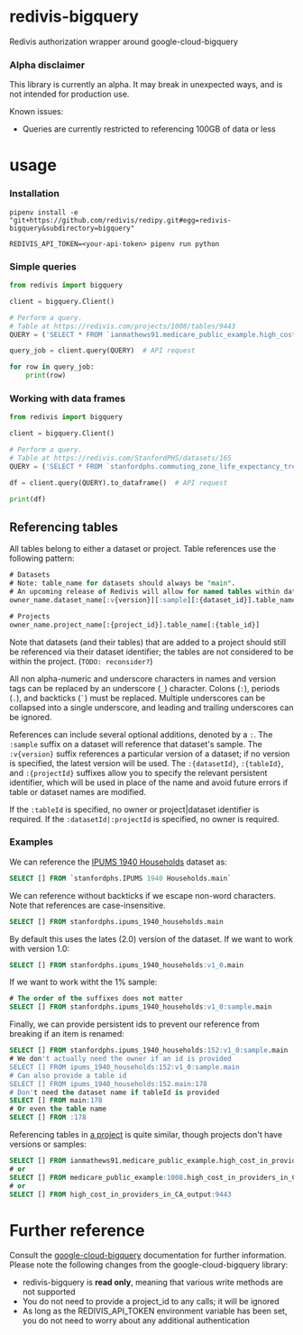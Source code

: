 # redivis-bigquery
Redivis authorization wrapper around google-cloud-bigquery

### Alpha disclaimer
This library is currently an alpha. It may break in unexpected ways, and is not intended for production use.

Known issues:
- Queries are currently restricted to referencing 100GB of data or less

# usage
### Installation
```
pipenv install -e "git+https://github.com/redivis/redipy.git#egg=redivis-bigquery&subdirectory=bigquery"

REDIVIS_API_TOKEN=<your-api-token> pipenv run python
```
### Simple queries
```py
from redivis import bigquery

client = bigquery.Client()

# Perform a query.
# Table at https://redivis.com/projects/1008/tables/9443
QUERY = ('SELECT * FROM `ianmathews91.medicare_public_example.high_cost_in_providers_in_CA_output` LIMIT 10')

query_job = client.query(QUERY)  # API request

for row in query_job:
	print(row)
```
### Working with data frames
```py
from redivis import bigquery

client = bigquery.Client()

# Perform a query.
# Table at https://redivis.com/StanfordPHS/datasets/165
QUERY = ('SELECT * FROM `stanfordphs.commuting_zone_life_expectancy_trends.v1_0` LIMIT 10')

df = client.query(QUERY).to_dataframe()  # API request

print(df)
```
## Referencing tables
All tables belong to either a dataset or project. Table references use the following pattern:
```sql
# Datasets
# Note: table_name for datasets should always be "main". 
# An upcoming release of Redivis will allow for named tables within datasets.
owner_name.dataset_name[:v{version}][:sample][:{dataset_id}].table_name[:{table_id}]

# Projects
owner_name.project_name[:{project_id}].table_name[:{table_id}]
```
Note that datasets (and their tables) that are added to a project should still be referenced via their dataset identifier; the tables are not considered to be within the project. (`TODO: reconsider?`)

All non alpha-numeric and underscore characters in names and version tags can be replaced by an underscore (`_`) character. Colons (`:`), periods (`.`), and backticks (`` ` ``) must be replaced. Multiple underscores can be collapsed into a single underscore, and leading and trailing underscores can be ignored.

References can include several optional additions, denoted by a `:`. The `:sample` suffix on a dataset will reference that dataset's sample. The `:v{version}` suffix references a particular version of a dataset; if no version is specified, the latest version will be used. The `:{datasetId}`, `:{tableId}`, and `:{projectId}` suffixes allow you to specify the relevant persistent identifier, which will be used in place of the name and avoid future errors if table or dataset names are modified. 

If the `:tableId` is specified, no owner or project|dataset identifier is required. If the `:datasetId|:projectId` is specified, no owner is required.

### Examples

We can reference the [IPUMS 1940 Households](https://redivis.com/StanfordPHS/datasets/152) dataset as:
```sql
SELECT [] FROM `stanfordphs.IPUMS 1940 Households.main` 
```
We can reference without backticks if we escape non-word characters. Note that references are case-insensitive.
```sql
SELECT [] FROM stanfordphs.ipums_1940_households.main
```
By default this uses the lates (2.0) version of the dataset. If we want to work with version 1.0:
```sql
SELECT [] FROM stanfordphs.ipums_1940_households:v1_0.main
```
If we want to work witht the 1% sample:
```sql
# The order of the suffixes does not matter
SELECT [] FROM stanfordphs.ipums_1940_households:v1_0:sample.main
```
Finally, we can provide persistent ids to prevent our reference from breaking if an item is renamed:
```sql
SELECT [] FROM stanfordphs.ipums_1940_households:152:v1_0:sample.main
# We don't actually need the owner if an id is provided
SELECT [] FROM ipums_1940_households:152:v1_0:sample.main
# Can also provide a table id
SELECT [] FROM ipums_1940_households:152.main:178
# Don't need the dataset name if tableId is provided
SELECT [] FROM main:178
# Or even the table name
SELECT [] FROM :178
```
Referencing tables in [a project](https://redivis.com/projects/1008/tables/9443) is quite similar, though projects don't have versions or samples:
```sql
SELECT [] FROM ianmathews91.medicare_public_example.high_cost_in_providers_in_CA_output
# or
SELECT [] FROM medicare_public_example:1008.high_cost_in_providers_in_CA_output
# or 
SELECT [] FROM high_cost_in_providers_in_CA_output:9443
```

# Further reference
Consult the [google-cloud-bigquery](https://googleapis.dev/python/bigquery/latest/index.html) documentation for further information. Please note the following changes from the google-cloud-bigquery library:
- redivis-bigquery is **read only**, meaning that various write methods are not supported
- You do not need to provide a project_id to any calls; it will be ignored
- As long as the REDIVIS_API_TOKEN environment variable has been set, you do not need to worry about any additional authentication
